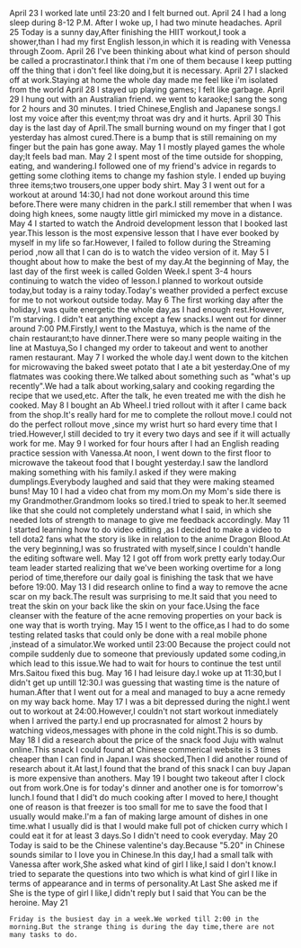 
April 23 I worked late until 23:20 and I felt burned out.
April 24 I had a long sleep during 8-12 P.M. After I woke up, I had two minute headaches.
April 25 Today is a sunny day,After finishing the HIIT workout,I took a shower,than I had my first English lesson,in which it is reading with Venessa through Zoom.
April 26 I've been thinking about what kind of person should be called a procrastinator.I think that i'm one of them because I keep putting off the thing that i don't feel like doing,but it is necessary.
April 27 I slacked off at work.Staying at home the whole day made me feel like i'm isolated from the world
April 28 I stayed up playing games; I felt like garbage.
April 29 I hung out with an Australian friend. we went to karaoke;I sang the song for 2 hours and 30 minutes. I tried Chinese,English and Japanese songs.I lost my voice after this event;my throat was dry and it hurts.
April 30 This day is the last day of April.The small burning wound on my finger that I got yesterday has almost cured.There is a bump that is still remaining on my finger but the pain has gone away. 
May 1 I mostly played games the whole day;It feels bad man.
May 2 I spent most of the time outside for shopping, eating, and wandering.I followed one of my friend's advice in regards to getting some clothing items to change my fashion style. I ended up buying three items;two trousers,one upper body shirt.
May 3 I went out for a workout at around 14:30,I had not done workout around this time before.There were many chidren in the park.I still remember that when I was doing high knees, some naugty little girl mimicked my move in a distance.
May 4 I started to watch the Android development lesson that I booked last year.This lesson is the most expensive lesson that I have ever booked by myself in my life so far.However, I failed to follow during the Streaming period ,now all that I can do is to watch the video version of it.
May 5 I thought about how to make the best of my day.At the beginning of May, the last day of the first week is called Golden Week.I spent 3-4 hours continuing to watch the video of lesson.I planned to workout outside today,but today is a rainy today.Today's weather provided a perfect excuse for me to not workout outside today.
May 6 The first working day after the holiday,I was quite energetic the whole day,as I had enough rest.However, I'm starving. I didn't eat anything except a few snacks.I went out for dinner around 7:00 PM.Firstly,I went to the Mastuya, which is the name of the chain restaurant;to have dinner.There were so many people waiting in the line at Mastuya,So I changed my order to takeout and went to another ramen restaurant.
May 7 I worked the whole day.I went down to the kitchen for microwaving the baked sweet potato that I ate a bit yesterday.One of my flatmates was cooking there.We talked about something such as "what's up recently".We had a talk about working,salary and cooking regarding the recipe that we used,etc. After the talk, he even treated me with the dish he cooked. 
May 8 I bought an Ab Wheel.I tried rollout with it after I came back from the shop.It's really hard for me to complete the rollout move.I could not do the perfect rollout move ,since my wrist hurt so hard every time that I tried.However,I still decided to try it every two days and see if it will actually work for me.
May 9 I worked for four hours after I had an English reading practice session with Vanessa.At noon, I went down to the first floor to microwave the takeout food that I bought yesterday.I saw the landlord making something with his family.I asked if they were making dumplings.Everybody laughed and said that they were making steamed buns!
May 10 I had a video chat from my mom.On my Mom's side there is my Grandmother.Grandmom looks so tired.I tried to speak to her.It seemed like that she could not completely understand what I said, in which she needed lots of strength to manage to give me feedback accordingly.
May 11 I started learning how to do video editing ,as I decided to make a video to tell dota2 fans what the story is like in relation to the anime Dragon Blood.At the very beginning,I was so frustrated with myself,since I couldn't handle the editing software well.
May 12 I got off from work pretty early today.Our team leader started realizing that we've been working overtime for a long period of time,therefore our daily goal is finishing the task that we have before 19:00.
May 13 I did research online to find a way to remove the acne scar on my back.The result was surprising to me.It said that you need to treat the skin on your back like the skin on your face.Using the face cleanser with the feature of the acne removing properties on your back is one way that is worth trying.
May 15 I went to the office,as I had to do some testing related tasks that could only be done with a real mobile phone ,instead of a simulator.We worked until 23:00 Because the project could not compile suddenly due to someone that previously updated some coding,in which lead to this issue.We had to wait for hours to continue the test until Mrs.Saitou fixed this bug.
May 16 I had leisure day.I woke up at 11:30,but I didn't get up untill 12:30.I was guessing that wasting time is the nature of human.After that I went out for a meal and managed to buy a acne remedy on my way back home.
May 17 I was a bit depressed during the night.I went out to workout at 24:00.However,I couldn't not start workout inmediately when I arrived the party.I end up procrasnated for almost 2 hours by watching videos,messages with phone in the cold night.This is so dumb.
May 18 I did a research about the price of the snack food Juju with walnut online.This snack I could found at Chinese commerical website is 3 times cheaper than I can find in Japan.I was shocked,Then I did another round of research about it.At last,I found that the brand of this snack I can buy Japan is more expensive than anothers.
May 19 I bought two takeout after I clock out from work.One is for today's dinner and another one is for tomorrow's lunch.I found that I did't do much cooking after I moved to here,I thought one of reason is that freezer is too small for me to save the food that I usually would make.I'm a fan of making large amount of dishes in one time.what I usually did is that I would make full pot of chicken curry which I could eat it for at least 3 days.So I didn't need to cook everyday.
May 20 Today is said to be the Chinese valentine's day.Because "5.20" in Chinese sounds similar to I love you in Chinese.In this day,I had a small talk with Vanessa after work,She asked what kind of girl I like,I said I don't know.I tried to separate the questions into two which is what kind of girl I like in terms of appearance and in terms of personality.At Last She asked me if She is the type of girl I like,I didn't reply but I said that You can be the heroine.
May 21

```
Friday is the busiest day in a week.We worked till 2:00 in the morning.But the strange thing is during the day time,there are not many tasks to do.
 
```
